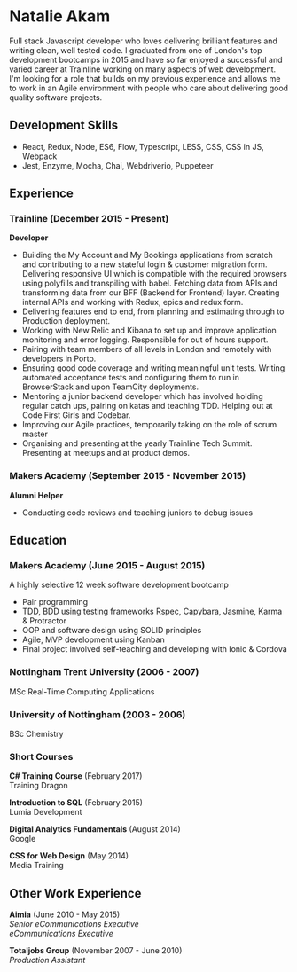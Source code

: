 # Natalie Akam

Full stack Javascript developer who loves delivering brilliant features and writing clean, well tested code. I graduated from one of London's top development bootcamps in 2015 and have so far enjoyed a successful and varied career at Trainline working on many aspects of web development. I'm looking for a role that builds on my previous experience and allows me to work in an Agile environment with people who care about delivering good quality software projects.

## Development Skills

- React, Redux, Node, ES6, Flow, Typescript, LESS, CSS, CSS in JS, Webpack
- Jest, Enzyme, Mocha, Chai, Webdriverio, Puppeteer

## Experience

### Trainline (December 2015 - Present)

**Developer**
- Building the My Account and My Bookings applications from scratch and contributing to a new stateful login & customer migration form. Delivering responsive UI which is compatible with the required browsers using polyfills and transpiling with babel. Fetching data from APIs and transforming data from our BFF (Backend for Frontend) layer. Creating internal APIs and working with Redux, epics and redux form. 
- Delivering features end to end, from planning and estimating through to Production deployment.
- Working with New Relic and Kibana to set up and improve application monitoring and error logging. Responsible for out of hours support.
- Pairing with team members of all levels in London and remotely with developers in Porto.
- Ensuring good code coverage and writing meaningful unit tests. Writing automated acceptance tests and configuring them to run in BrowserStack and upon TeamCity deployments.
- Mentoring a junior backend developer which has involved holding regular catch ups, pairing on katas and teaching TDD. Helping out at Code First Girls and Codebar.
- Improving our Agile practices, temporarily taking on the role of scrum master 
- Organising and presenting at the yearly Trainline Tech Summit. Presenting at meetups and at product demos.


### Makers Academy (September 2015 - November 2015)

**Alumni Helper**
- Conducting code reviews and teaching juniors to debug issues

## Education

### Makers Academy (June 2015 - August 2015)

A highly selective 12 week software development bootcamp

- Pair programming
- TDD, BDD using testing frameworks Rspec, Capybara, Jasmine, Karma & Protractor
- OOP and software design using SOLID principles
- Agile, MVP development using Kanban
- Final project involved self-teaching and developing with Ionic & Cordova

### Nottingham Trent University (2006 - 2007)
MSc Real-Time Computing Applications

### University of Nottingham (2003 - 2006)
BSc Chemistry


### Short Courses

**C# Training Course** (February 2017)<br>
Training Dragon

**Introduction to SQL** (February 2015)<br>
Lumia Development

**Digital Analytics Fundamentals** (August 2014)<br>
Google

**CSS for Web Design** (May 2014)<br>
Media Training

## Other Work Experience

**Aimia** (June 2010 - May 2015)<br>
*Senior eCommunications Executive*<br>
*eCommunications Executive*

**Totaljobs Group** (November 2007 - June 2010)<br>
*Production Assistant*  
